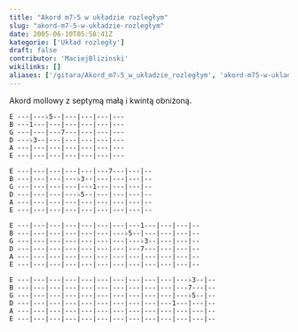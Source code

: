 ```yaml
---
title: "Akord m7♭5 w układzie rozległym"
slug: "akord-m7-5-w-układzie-rozległym"
date: 2005-06-10T05:58:41Z
kategorie: ['Układ rozległy']
draft: false
contributor: 'MaciejBlizinski'
wikilinks: []
aliases: ['/gitara/Akord_m7♭5_w_układzie_rozległym', 'akord-m75-w-ukladzie-rozleglym']
---
```

Akord mollowy z septymą małą i kwintą obniżoną.

    E ---|---♭5--|---|---|---|---
    B ---1---|---|---|---|---|---
    G ---|---|---7---|---|---|---
    D ---♭3--|---|---|---|---|---
    A ---|---|---|---|---|---|---
    E ---|---|---|---|---|---|---

    E ---|---|---|---|---|---7---|---|--
    B ---|---|---|---♭3--|---|---|---|--
    G ---|---|---|---|---1---|---|---|--
    D ---|---|---|---♭5--|---|---|---|--
    A ---|---|---|---|---|---|---|---|--
    E ---|---|---|---|---|---|---|---|--

    E ---|---|---|---|---|---|---|---1---|---|---|--
    B ---|---|---|---|---|---|---♭5--|---|---|---|--
    G ---|---|---|---|---|---|---|---♭3--|---|---|--
    D ---|---|---|---|---|---|---|---7---|---|---|--
    A ---|---|---|---|---|---|---|---|---|---|---|--
    E ---|---|---|---|---|---|---|---|---|---|---|--

    E ---|---|---|---|---|---|---|---|---|---|---♭3--|--
    B ---|---|---|---|---|---|---|---|---|---|---7---|--
    G ---|---|---|---|---|---|---|---|---|---|---♭5--|--
    D ---|---|---|---|---|---|---|---|---|---1---|---|--
    A ---|---|---|---|---|---|---|---|---|---|---|---|--
    E ---|---|---|---|---|---|---|---|---|---|---|---|--

